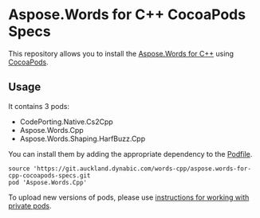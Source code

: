 # Aspose.Words for C++ CocoaPods Specs
This repository allows you to install the [Aspose.Words for C++](https://products.aspose.com/words/cpp/) using [CocoaPods](https://cocoapods.org).

## Usage

It contains 3 pods:
- CodePorting.Native.Cs2Cpp
- Aspose.Words.Cpp
- Aspose.Words.Shaping.HarfBuzz.Cpp

You can install them by adding the appropriate dependency to the [Podfile](https://guides.cocoapods.org/using/the-podfile.html).
```
source 'https://git.auckland.dynabic.com/words-cpp/aspose.words-for-cpp-cocoapods-specs.git
pod 'Aspose.Words.Cpp'
```

To upload new versions of pods, please use [instructions for working with private pods](https://guides.cocoapods.org/making/private-cocoapods.html).